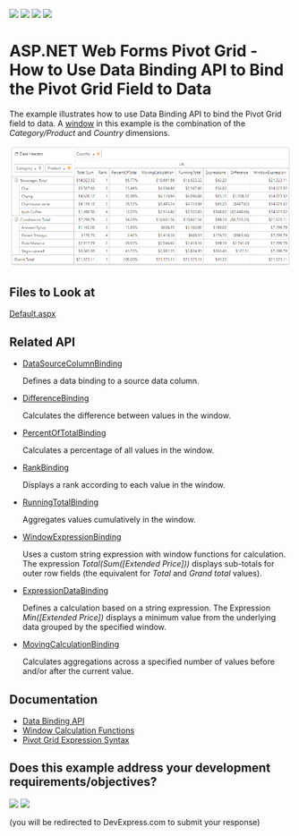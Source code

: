 <!-- default badges list -->
![](https://img.shields.io/endpoint?url=https://codecentral.devexpress.com/api/v1/VersionRange/230931192/19.2.4%2B)
[![](https://img.shields.io/badge/Open_in_DevExpress_Support_Center-FF7200?style=flat-square&logo=DevExpress&logoColor=white)](https://supportcenter.devexpress.com/ticket/details/T848937)
[![](https://img.shields.io/badge/📖_How_to_use_DevExpress_Examples-e9f6fc?style=flat-square)](https://docs.devexpress.com/GeneralInformation/403183)
[![](https://img.shields.io/badge/💬_Leave_Feedback-feecdd?style=flat-square)](#does-this-example-address-your-development-requirementsobjectives)
<!-- default badges end -->

# ASP.NET Web Forms Pivot Grid - How to Use Data Binding API to Bind the Pivot Grid Field to Data

The example illustrates how to use Data Binding API to bind the Pivot Grid field to data. A [window](https://docs.devexpress.com/CoreLibraries/401365) in this example is the combination of the _Category/Product_ and _Country_ dimensions.

![pivot-grid-data-bindings](pivot-grid-data-bindings.png)

## Files to Look at

[Default.aspx](CS/AspNetWebFormsPivotFieldCalculationBindings/Default.aspx)

## Related API

* [DataSourceColumnBinding](https://docs.devexpress.com/AspNet/DevExpress.Web.ASPxPivotGrid.DataSourceColumnBinding)

    Defines a data binding to a source data column.

* [DifferenceBinding](https://docs.devexpress.com/AspNet/DevExpress.Web.ASPxPivotGrid.DifferenceBinding)

    Calculates the difference between values in the window.

* [PercentOfTotalBinding](https://docs.devexpress.com/AspNet/DevExpress.Web.ASPxPivotGrid.PercentOfTotalBinding)

    Calculates a percentage of all values in the window.

* [RankBinding](https://docs.devexpress.com/AspNet/DevExpress.Web.ASPxPivotGrid.RankBinding)

    Displays a rank according to each value in the window.

* [RunningTotalBinding](https://docs.devexpress.com/AspNet/DevExpress.Web.ASPxPivotGrid.RunningTotalBinding)

     Aggregates values cumulatively in the window.

* [WindowExpressionBinding](https://docs.devexpress.com/AspNet/DevExpress.Web.ASPxPivotGrid.WindowExpressionBinding)

    Uses a custom string expression with window functions for calculation. The expression _Total(Sum([Extended Price]))_ displays sub-totals for outer row fields (the equivalent for _Total_ and _Grand total_ values).

* [ExpressionDataBinding](https://docs.devexpress.com/AspNet/DevExpress.Web.ASPxPivotGrid.ExpressionDataBinding)

    Defines a calculation based on a string expression. The Expression _Min([Extended Price])_ displays a minimum value from the underlying data grouped by the specified window.

* [MovingCalculationBinding](https://docs.devexpress.com/AspNet/DevExpress.Web.ASPxPivotGrid.MovingCalculationBinding)
 
    Calculates aggregations across a specified number of values before and/or after the current value.

## Documentation

- [Data Binding API](http://docs.devexpress.com/CoreLibraries/401533/devexpress-pivot-grid-core-library/data-binding-api)
- [Window Calculation Functions](https://docs.devexpress.com/CoreLibraries/401375/devexpress-pivot-grid-core-library/window-calculations/window-functions)
- [Pivot Grid Expression Syntax](http://docs.devexpress.com/CoreLibraries/120512/devexpress-pivot-grid-core-library/pivot-grid-expression-syntax)

 
<!-- feedback -->
## Does this example address your development requirements/objectives?

[<img src="https://www.devexpress.com/support/examples/i/yes-button.svg"/>](https://www.devexpress.com/support/examples/survey.xml?utm_source=github&utm_campaign=aspxpivotgrid-field-calculation-bindings&~~~was_helpful=yes) [<img src="https://www.devexpress.com/support/examples/i/no-button.svg"/>](https://www.devexpress.com/support/examples/survey.xml?utm_source=github&utm_campaign=aspxpivotgrid-field-calculation-bindings&~~~was_helpful=no)

(you will be redirected to DevExpress.com to submit your response)
<!-- feedback end -->
